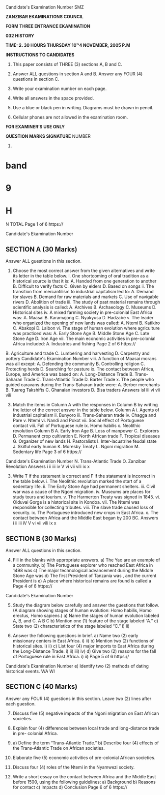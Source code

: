 Candidate's Ekamination Number
SMZ

**ZANZIBAR EKAMINATIONS COUNCIL**

**FORM THREE ENTRANCE EKAMINATION**

**032 HISTORY**

**TIME: 2. 30 HOURS THURSDAY 10™4 NOVEMBER, 2005 P.M**

**INSTRUCTIONS TO CANDIDATES**

1. This paper consists of THREE (3) sections A, B and C.

2. Answer ALL questions in section A and B. Answer any FOUR (4)
questions in section C.

3. Write your examination number on each page.

4. Write all answers in the space provided.

5. Use a blue or black pen in writing. Diagrams must be drawn in pencil.

6. Cellular phones are not allowed in the examination room.

**FOR EXAMINER’S USE ONLY**

**QUESTION MARKS SIGNATURE**
NUMBER

1. 
band
=
9
=
H
=
N
TOTAL
Page 1 of 6
https://

Candidate's Ekamination Number

## SECTION A (30 Marks)
Answer ALL guestions in this section.

1. Choose the most correct answer from the given alternatives and write its letter in the table below.
i. One shortcoming of oral tradition as a historical source is that it is:
A. Handed from one generation to another
B. Difficult to verify facts
C. Given by elders
D. Based on songs ii. The transition from mercantilism to industrial capitalism led to:
A. Demand for slaves
B. Demand for raw materials and markets
C. Use of navigable rivers
D. Abolition of trade iii. The study of past material remains through scientific analysis is called:
A. Archives
B. Archaeology
C. Museums
D. Historical sites iv. A mixed farming society in pre-colonial East Africa was:
A. Maasai
B. Karamajong
C. Nyakyusa
D. Hadzabe v. The leader who organized the opening of new lands was called:
A. Ntemi
B. Katikiro
C. Abakopi
D. Laibon vi. The stage of human evolution where agriculture was practiced was:
A. Early Stone Age
B. Middle Stone Age
C. Late Stone Age
D. Iron Age vii. The main economic activities in pre-colonial Africa included:
A. Industries and fishing
Page 2 of 6
https://

B. Agriculture and trade
C. Lumbering and harvesting
D. Carpentry and pottery
Candidate's Ekamination Number viii. A function of Maasai morans was all except:
A. Defending the community
B. Controlling religion
C. Protecting herds
D. Searching for pasture ix. The contact between Africa, Europe, and America was based on:
A. Long-Distance Trade
B. Trans-Saharan Trade
C. Trans-Atlantic Trade
D. Barter Trade x. The people who guided caravans during the Trans-Saharan trade were:
A. Berber merchants
B. Tuareg Takshifts
C. Ghanaian investors
D. Bisa traders
Answers isl iii vi vii vili

3. Match the items in Column A with the responses in Column B by writing the letter of the correct answer in the table below.
Column A
i. Agents of industrial capitalism ii. Bunyoro iii. Trans-Saharan trade iv. Chagga and Pare v. Ntemi vi. Nandi and Pokot vii. Social effect of Portuguese contact viii. Fall of Portuguese rule ix. Homo habilis x. Neolithic revolution
Column B
A. Early Iron Age
B. Loss of manpower
C. Explorers
D. Permanent crop cultivation
E. North African trade
F. Tropical diseases
G. Organizer of new lands
H. Pastoralists
I. Inter-lacustrine feudal state
J. Skilful early human
K. Moresby Treaty
L. Ngoni migration
M. Sedentary life
Page 3 of 6
https://

Candidate's Ekamination Number
N. Trans-Atlantic Trade
O. Zanzibar Revolution
Answers i ii iii iv V vi vii vili ix x

3. Write T if the statement is correct and F if the statement is incorrect in the table below.
i. The Neolithic revolution marked the start of a sedentary life.
ii. The Early Stone Age had permanent shelters.
iii. Civil war was a cause of the Ngoni migration.
iv. Museums are places for study tours and tourism.
v. The Harmerton Treaty was signed in 1845. 
vi. Olduvai Gorge is a historical site in Kondoa.
vii. The Ntemi was responsible for collecting tributes.
viii. The slave trade caused loss of security.
ix. The Portuguese introduced new crops in East Africa.
x. The contact between Africa and the Middle East began by 200 BC.
Answers i ii iii iV V vi vii vili ix x

## SECTION B (30 Marks)
Answer ALL questions in this section.

4. Fill in the blanks with appropriate answers.
a) The Yao are an example of a community.
b) The Portuguese explorer who reached East Africa in 1498 was c) The major technological advancement during the Middle Stone Age was d) The first President of Tanzania was , and the current President is e) A place where historical remains are found is called a
Page 4 of 6
https://

Candidate's Ekamination Number

5. Study the diagram below carefully and answer the guestions that follow.
(A diagram showing stages of human evolution: Homo habilis, Homo erectus,
Homo sapiens.)
a) Name the stages of human evolution labeled A, B, and C.
A
B
C
b) Mention one (1) feature of the stage labeled “A.”
c) State two (2) characteristics of the stage labeled “C.”
i)
ii)

5. Answer the following questions in brief.
a) Name two (2) early missionary centers in East Africa.
i)
ii)
b) Mention two (2) functions of historical sites.
i)
ii)
c) List four (4) major imports to East Africa during the Long-Distance Trade.
i)
ii)
iii)
iv)
d) Give two (2) reasons for the fall of Portuguese rule in East Africa.
i)
ii)
Page 5 of 6
https://

Candidate's Ekamination Number e) Identify two (2) methods of dating historical events.
WA
WI

## SECTION C (40 Marks)
Answer any FOUR (4) guestions in this section.
Leave two (2) lines after each guestion.

7. Discuss five (5) negative impacts of the Ngoni migration on East African societies.

8. Explain four (4) differences between local trade and long-distance trade in pre-
colonial Africa.

9. a) Define the term “Trans-Atlantic Trade.”
b) Describe four (4) effects of the Trans-Atlantic Trade on African societies.

10. Elaborate five (5) economic activities of pre-colonial African societies.

11. Discuss four (4) roles of the Ntemi in the Nyamwezi society.

12. Write a short essay on the contact between Africa and the Middle East before
1500, using the following guidelines:
a) Background b) Reasons for contact c) Impacts d) Conclusion
Page 6 of 6
https://